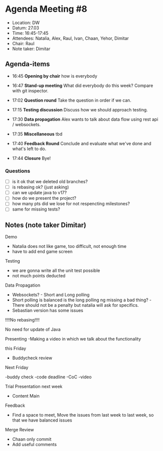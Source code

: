 # Agenda Meeting #8

- Location: DW
- Datum: 27.03
- Time: 16:45-17:45
- Attendees: Natalia, Alex, Raul, Ivan, Chaan, Yehor, Dimitar
- Chair: Raul
- Note taker: Dimitar

## Agenda-items

* 16:45 **Opening by chair** how is everybody

* 16:47 **Stand-up meeting** What did everybody do this week? Compare with git inspector.

* 17:02 **Question round** Take the question in order if we can.

* 17:15 **Testing discussion** Discuss how we should approach testing.

* 17:30 **Data propagation** Alex wants to talk about data flow using rest api / websockets.

* 17:35 **Miscellaneous** tbd

* 17:40 **Feedback Round** Conclude and evaluate what we've done and what's left to do.

* 17:44 **Closure** Bye!

### Questions

- [ ] is it ok that we deleted old branches?
- [ ] is rebasing ok? (just asking)
- [ ] can we update java to v17?
- [ ] how do we present the project?
- [ ] how many pts did we lose for not respencting milestones?
- [ ] same for missing tests?

## Notes (note taker Dimitar)
Demo 
-  Natalia does not like game, too difficult, not enough time
- have to add end game screen

Testing 
- we are gonna write all the unit test possible
- not much points deducted

Data Propagation
- Websockets? - Short and Long polling
- Short polling is balanced is the long polling ng missing a bad thing? -There should not be a penalty but natalia will ask for specifics.
- Sebastian version has some issues

!!!!No rebasing!!!!

No need for update of Java

Presenting -Making a video in which we talk about the functionality

this Friday 
- Buddycheck review

Next Friday

-buddy check
-code deadline
-CoC
-video

Trial Presentation next week
- Content Main


Feedback
- Find a space to meet, Move the issues from last week to last week, so that we have balanced issues

Merge Review
- Chaan only commit
- Add useful comments
